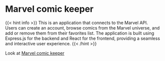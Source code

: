 
# Marvel comic keeper

{{< hint info >}}
This is an application that connects to the Marvel API. Users can create an account, browse comics from the Marvel universe, and add or remove them from their favorites list. The application is built using Express.js for the backend and React for the frontend, providing a seamless and interactive user experience.
 {{< /hint >}}


Look at [Marvel comic keeper](https://marvelcomickeeper.netlify.app/) 
